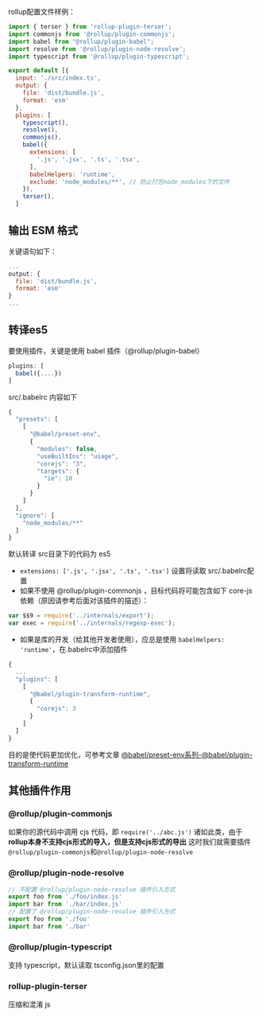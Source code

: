 rollup配置文件样例：

```javascript
import { terser } from 'rollup-plugin-terser';
import commonjs from '@rollup/plugin-commonjs';
import babel from "@rollup/plugin-babel";
import resolve from '@rollup/plugin-node-resolve';
import typescript from '@rollup/plugin-typescript';

export default [{
  input: './src/index.ts',
  output: {
    file: 'dist/bundle.js',
    format: 'esm'
  },
  plugins: [
    typescript(),
    resolve(),
    commonjs(),
    babel({
      extensions: [
        '.js', '.jsx', '.ts', '.tsx',
      ],
      babelHelpers: 'runtime',
      exclude: 'node_modules/**', // 防止打包node_modules下的文件
    }),
    terser(),
  ]
```

## 输出 ESM 格式

关键语句如下：
```javascript
...
output: {
  file: 'dist/bundle.js',
  format: 'esm'
}
...
```

## 转译es5

要使用插件，关键是使用 babel 插件（@rollup/plugin-babel）

```javascript
plugins: [
  babel({....})
]

```
src/.babelrc 内容如下
```javascript
{
  "presets": [
    [
      "@babel/preset-env",
      {
        "modules": false,
        "useBuiltIns": "usage",
        "corejs": "3",
        "targets": {
          "ie": 10
        }
      }
    ]
  ],
  "ignore": [
    "node_modules/**"
  ]
}
```

默认转译 src目录下的代码为 es5

* `extensions: ['.js', '.jsx', '.ts', '.tsx']` 设置将读取 src/.babelrc配置
* 如果不使用 @rollup/plugin-commonjs ，目标代码将可能包含如下 core-js 依赖（原因请参考后面对该插件的描述）：

```javascript
var $$9 = require('../internals/export');
var exec = require('../internals/regexp-exec');
```

* 如果是库的开发（给其他开发者使用），应总是使用 `babelHelpers: 'runtime'`，在.babelrc中添加插件

```javascript
{
  ...
  "plugins": [
    [
      "@babel/plugin-transform-runtime",
      {
        "corejs": 3
      }
    ]
  ]
}
```

目的是使代码更加优化，可参考文章 [@babel/preset-env系列-@babel/plugin-transform-runtime](@babel╱preset-env系列-@babel╱plugin-transform-runtime.md.html)

## 其他插件作用

### @rollup/plugin-commonjs

如果你的源代码中调用 cjs 代码，即 `require('../abc.js')` 诸如此类，由于**rollup本身不支持cjs形式的导入，但是支持cjs形式的导出** 这时我们就需要插件 `@rollup/plugin-commonjs`和`@rollup/plugin-node-resolve`

### @rollup/plugin-node-resolve 

```javascript
// 不配置 @rollup/plugin-node-resolve 插件引入方式
export foo from './foo/index.js'
import bar from './bar/index.js'
// 配置了 @rollup/plugin-node-resolve 插件引入方式
export foo from './foo'
import bar from './bar'
```

### @rollup/plugin-typescript

支持 typescript，默认读取 tsconfig.json里的配置

### rollup-plugin-terser

压缩和混淆 js